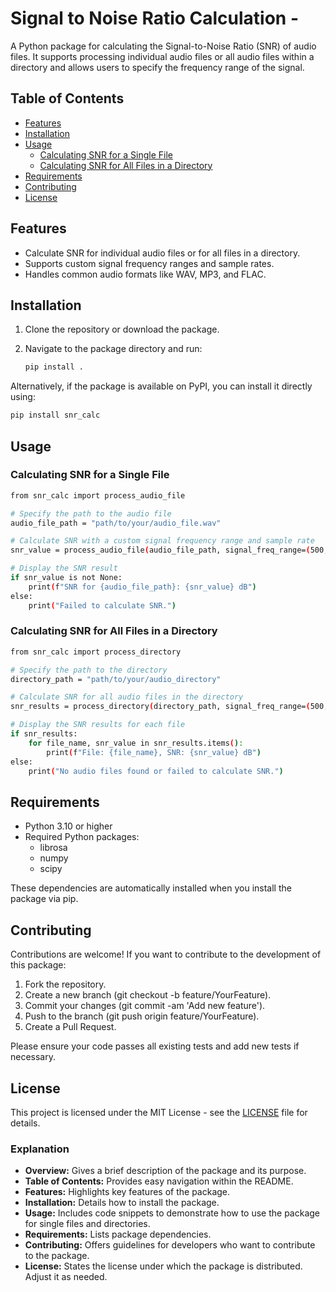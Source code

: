 # Signal to Noise Ratio Calculation -

A Python package for calculating the Signal-to-Noise Ratio (SNR) of audio files. It supports processing individual audio files or all audio files within a directory and allows users to specify the frequency range of the signal.

## Table of Contents
- [Features](#features)
- [Installation](#installation)
- [Usage](#usage)
  - [Calculating SNR for a Single File](#calculating-snr-for-a-single-file)
  - [Calculating SNR for All Files in a Directory](#calculating-snr-for-all-files-in-a-directory)
- [Requirements](#requirements)
- [Contributing](#contributing)
- [License](#license)

## Features

- Calculate SNR for individual audio files or for all files in a directory.
- Supports custom signal frequency ranges and sample rates.
- Handles common audio formats like WAV, MP3, and FLAC.

## Installation

1. Clone the repository or download the package.
2. Navigate to the package directory and run:

    ```bash
    pip install .
    ```

Alternatively, if the package is available on PyPI, you can install it directly using:

```bash
pip install snr_calc
```
## Usage

### Calculating SNR for a Single File

```bash
from snr_calc import process_audio_file

# Specify the path to the audio file
audio_file_path = "path/to/your/audio_file.wav"

# Calculate SNR with a custom signal frequency range and sample rate
snr_value = process_audio_file(audio_file_path, signal_freq_range=(500, 4000), sample_rate=16000)

# Display the SNR result
if snr_value is not None:
    print(f"SNR for {audio_file_path}: {snr_value} dB")
else:
    print("Failed to calculate SNR.")
```

### Calculating SNR for All Files in a Directory

```bash
from snr_calc import process_directory

# Specify the path to the directory
directory_path = "path/to/your/audio_directory"

# Calculate SNR for all audio files in the directory
snr_results = process_directory(directory_path, signal_freq_range=(500, 4000), sample_rate=16000)

# Display the SNR results for each file
if snr_results:
    for file_name, snr_value in snr_results.items():
        print(f"File: {file_name}, SNR: {snr_value} dB")
else:
    print("No audio files found or failed to calculate SNR.")
```

## Requirements
- Python 3.10 or higher
- Required Python packages:
  - librosa
  - numpy
  - scipy

These dependencies are automatically installed when you install the package via pip.

## Contributing

Contributions are welcome! If you want to contribute to the development of this package:

1. Fork the repository.
2. Create a new branch (git checkout -b feature/YourFeature).
3. Commit your changes (git commit -am 'Add new feature').
4. Push to the branch (git push origin feature/YourFeature).
5. Create a Pull Request.

Please ensure your code passes all existing tests and add new tests if necessary.

## License
This project is licensed under the MIT License - see the [LICENSE](./LICENSE) file for details.


### Explanation

- **Overview:** Gives a brief description of the package and its purpose.
- **Table of Contents:** Provides easy navigation within the README.
- **Features:** Highlights key features of the package.
- **Installation:** Details how to install the package.
- **Usage:** Includes code snippets to demonstrate how to use the package for single files and directories.
- **Requirements:** Lists package dependencies.
- **Contributing:** Offers guidelines for developers who want to contribute to the package.
- **License:** States the license under which the package is distributed. Adjust it as needed.